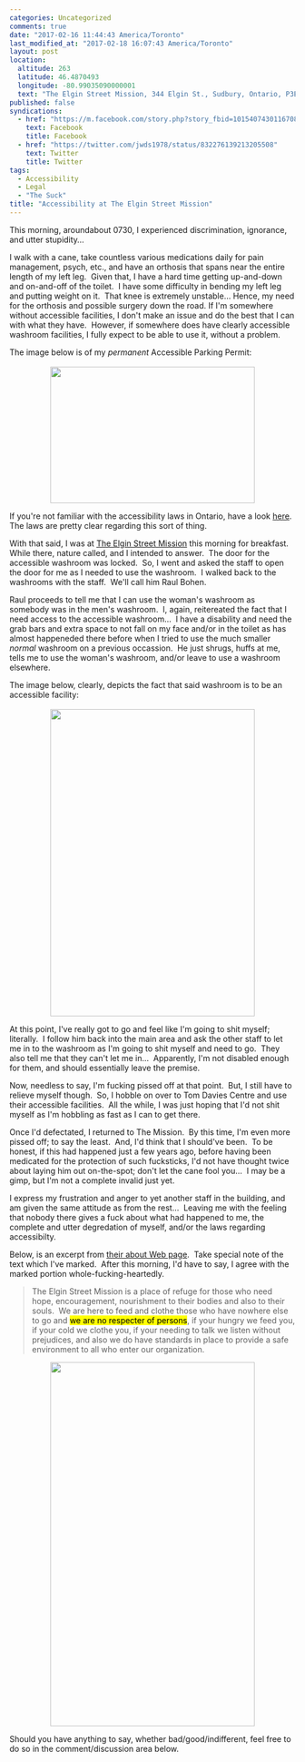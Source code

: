 ```yaml
---
categories: Uncategorized
comments: true
date: "2017-02-16 11:44:43 America/Toronto"
last_modified_at: "2017-02-18 16:07:43 America/Toronto"
layout: post
location:
  altitude: 263
  latitude: 46.4870493
  longitude: -80.99035090000001
  text: "The Elgin Street Mission, 344 Elgin St., Sudbury, Ontario, P3E 3N9, Canada"
published: false
syndications:
  - href: "https://m.facebook.com/story.php?story_fbid=10154074301167084&id=719142083"
    text: Facebook
    title: Facebook
  - href: "https://twitter.com/jwds1978/status/832276139213205508"
    text: Twitter
    title: Twitter
tags:
  - Accessibility
  - Legal
  - "The Suck"
title: "Accessibility at The Elgin Street Mission"
---
```


This morning, aroundabout 0730, I experienced discrimination, ignorance, and utter stupidity&hellip;

I walk with a cane, take countless various medications daily for pain management, psych, etc., and have an orthosis that spans near the entire length of my
left leg.&nbsp; Given that, I have a hard time getting up-and-down and on-and-off of the toilet.&nbsp; I have some difficulty in bending my left leg and
putting weight on it.&nbsp; That knee is extremely unstable&hellip; Hence, my need for the orthosis and possible surgery down the road. If I'm somewhere
without accessible facilities, I don't make an issue and do the best that I can with what they have.&nbsp; However, if somewhere does have clearly
accessible washroom facilities, I fully expect to be able to use it, without a problem.

The image below is of my *permanent* Accessible Parking Permit:<br />
<br />
<a href="{{ site.uri.assets }}/blog/2017/02/16/accessibility-at-the-elgin-street-mission/2017-02-16_14-40-10_03-02.jpg" target="_blank" title="">
  <img alt="" height="240" src="{{ site.uri.assets }}/blog/2017/02/16/accessibility-at-the-elgin-street-mission/2017-02-16_14-40-10_360x240.jpg" style="border: 0px; display: block; margin-left: auto; margin-right: auto;" width="360" />
</a>

If you're not familiar with the accessibility laws in Ontario, have a look
<a href="https://www.ontario.ca/page/accessibility-laws" target="_blank" title="Ontario :: Accessibility Laws">here</a>.&nbsp; The laws are pretty clear
regarding this sort of thing.

With that said, I was at <a href="http://www.themission.ca" target="_blank" title="The Elgin Street Mission">The Elgin Street Mission</a> this morning for
breakfast.&nbsp; While there, nature called, and I intended to answer.&nbsp; The door for the accessible washroom was locked.&nbsp; So, I went and asked the
staff to open the door for me as I needed to use the washroom.&nbsp; I walked back to the washrooms with the staff.&nbsp; We'll call him Raul Bohen.

Raul proceeds to tell me that I can use the woman's washroom as somebody was in the men's washroom.&nbsp; I, again, reitereated the fact that I need access
to the accessible washroom&hellip;&nbsp; I have a disability and need the grab bars and extra space to not fall on my face and/or in the toilet as has
almost happeneded there before when I tried to use the much smaller *normal* washroom on a previous occassion.&nbsp; He just shrugs, huffs at me, tells me
to use the woman's washroom, and/or leave to use a washroom elsewhere.

The image below, clearly, depicts the fact that said washroom is to be an accessible facility:<br />
<br />
<a href="{{ site.uri.assets }}/blog/2017/02/16/accessibility-at-the-elgin-street-mission/2017-02-16_08-11-12_02-03.jpeg" target="_blank" title="">
  <img alt="" height="540" src="{{ site.uri.assets }}/blog/2017/02/16/accessibility-at-the-elgin-street-mission/2017-02-16_08-11-12_360x540.jpg" style="border: 0px; display: block; margin-left: auto; margin-right: auto;" width="360" />
</a>

At this point, I've really got to go and feel like I'm going to shit myself; literally.&nbsp; I follow him back into the main area and ask the other staff
to let me in to the washroom as I'm going to shit myself and need to go.&nbsp; They also tell me that they can't let me in&hellip;&nbsp; Apparently, I'm not
disabled enough for them, and should essentially leave the premise.

Now, needless to say, I'm fucking pissed off at that point.&nbsp; But, I still have to relieve myself though.&nbsp; So, I hobble on over to Tom Davies
Centre and use their accessible facilities.&nbsp; All the while, I was just hoping that I'd not shit myself as I'm hobbling as fast as I can to get there.

Once I'd defectated, I returned to The Mission.&nbsp; By this time, I'm even more pissed off; to say the least.&nbsp; And, I'd think that I should've
been.&nbsp; To be honest, if this had happened just a few years ago, before having been medicated for the protection of such fucksticks, I'd not have
thought twice about laying him out on-the-spot; don't let the cane fool you&hellip;&nbsp; I may be a gimp, but I'm not a complete invalid just yet.

I express my frustration and anger to yet another staff in the building, and am given the same attitude as from the rest&hellip;&nbsp; Leaving me with the
feeling that nobody there gives a fuck about what had happened to me, the complete and utter degredation of myself, and/or the laws regarding accessibilty.

Below, is an excerpt from <a href="http://www.themission.ca/about/index.php" target="_blank" title="">their about Web page</a>.&nbsp; Take special note of
the text which I've marked.&nbsp; After this morning, I'd have to say, I agree with the marked portion whole-fucking-heartedly.

<blockquote>
  The Elgin Street Mission is a place of refuge for those who need hope, encouragement, nourishment to their bodies and also to their souls.&nbsp; We are
  here to feed and clothe those who have nowhere else to go and <mark>we are no respecter of persons</mark>, if your hungry we feed you, if your cold we
  clothe you, if your needing to talk we listen without prejudices, and also we do have standards in place to provide a safe environment to all who enter
  our organization.
</blockquote>

<a href="{{ site.uri.assets }}/blog/2017/02/16/accessibility-at-the-elgin-street-mission/2017-02-16_17-49-28_09-16.png" target="_blank" title="">
  <img alt="" height="640" src="{{ site.uri.assets }}/blog/2017/02/16/accessibility-at-the-elgin-street-mission/2017-02-16_17-49-28_360x640.jpg" style="border: 0px; display: block; margin-left: auto; margin-right: auto;" width="360" />
</a>

Should you have anything to say, whether bad/good/indifferent, feel free to do so in the comment/discussion area below.
